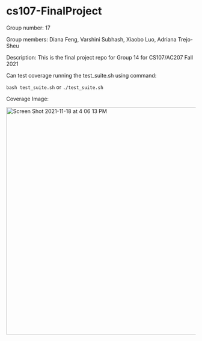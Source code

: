 # cs107-FinalProject
Group number: 17

Group members: Diana Feng, Varshini Subhash, Xiaobo Luo, Adriana Trejo-Sheu

Description: This is the final project repo for Group 14 for CS107/AC207 Fall 2021

Can test coverage running the test_suite.sh using command:  

`bash test_suite.sh`
or
`./test_suite.sh`


Coverage Image: 

<img width="605" alt="Screen Shot 2021-11-18 at 4 06 13 PM" src="https://user-images.githubusercontent.com/89878381/142497194-47a0c252-f784-40dd-878e-052a8f56c5ad.png">

